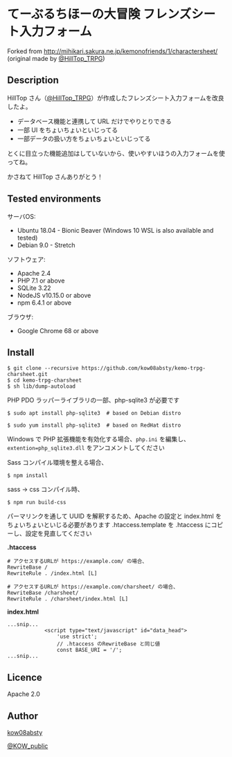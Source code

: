 てーぶるちほーの大冒険 フレンズシート入力フォーム
====

Forked from http://mihikari.sakura.ne.jp/kemonofriends/1/charactersheet/
(original made by [@HillTop_TRPG](https://twitter.com/HillTop_TRPG))

## Description

HillTop さん（[@HillTop_TRPG](https://twitter.com/HillTop_TRPG)）が作成したフレンズシート入力フォームを改良したよ。

+ データベース機能と連携して URL だけでやりとりできる
+ 一部 UI をちょいちょいといじってる
+ 一部データの扱い方をちょいちょいといじってる

とくに目立った機能追加はしていないから、使いやすいほうの入力フォームを使ってね。

かさねて HillTop さんありがとう！

## Tested environments

サーバOS:

+ Ubuntu 18.04 - Bionic Beaver (Windows 10 WSL is also available and tested)
+ Debian 9.0 - Stretch

ソフトウェア:

+ Apache 2.4
+ PHP 7.1 or above
+ SQLite 3.22
+ NodeJS v10.15.0 or above
+ npm 6.4.1 or above

ブラウザ:

+ Google Chrome 68 or above

## Install

```
$ git clone --recursive https://github.com/kow08absty/kemo-trpg-charsheet.git
$ cd kemo-trpg-charsheet
$ sh lib/dump-autoload
```

PHP PDO ラッパーライブラリの一部、php-sqlite3 が必要です

```
$ sudo apt install php-sqlite3  # based on Debian distro

$ sudo yum install php-sqlite3  # based on RedHat distro
```

Windows で PHP 拡張機能を有効化する場合、```php.ini``` を編集し、```extention=php_sqlite3.dll``` をアンコメントしてください

Sass コンパイル環境を整える場合、

```
$ npm install
```

sass -> css コンパイル時、

```
$ npm run build-css
```

パーマリンクを通して UUID を解釈するため、Apache の設定と index.html をちょいちょいといじる必要があります
.htaccess.template を .htaccess にコピーし、設定を見直してください

**.htaccess**
```
# アクセスするURLが https://example.com/ の場合、
RewriteBase /
RewriteRule . /index.html [L]

# アクセスするURLが https://example.com/charsheet/ の場合、
RewriteBase /charsheet/
RewriteRule . /charsheet/index.html [L]
```

**index.html**

```
...snip...
            <script type="text/javascript" id="data_head">
                'use strict';
                // .htaccess のRewriteBase と同じ値
                const BASE_URI = '/';
...snip...
```

## Licence

Apache 2.0

## Author

[kow08absty](https://github.com/kow08absty)

[@KOW_public](https://twitter.com/KOW_public)
